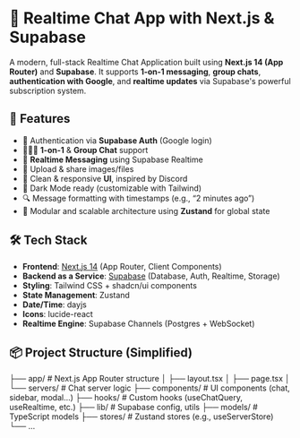 # 💬 Realtime Chat App with Next.js & Supabase

A modern, full-stack Realtime Chat Application built using **Next.js 14 (App Router)** and **Supabase**. It supports **1-on-1 messaging**, **group chats**, **authentication with Google**, and **realtime updates** via Supabase's powerful subscription system.

## 🚀 Features

- 🔐 Authentication via **Supabase Auth** (Google login)
- 🧑‍🤝‍🧑 **1-on-1** & **Group Chat** support
- 🔔 **Realtime Messaging** using Supabase Realtime
- 📁 Upload & share images/files
- 🧭 Clean & responsive **UI**, inspired by Discord
- 🌙 Dark Mode ready (customizable with Tailwind)
- 🔍 Message formatting with timestamps (e.g., “2 minutes ago”)
- 🧠 Modular and scalable architecture using **Zustand** for global state

## 🛠️ Tech Stack

- **Frontend**: [Next.js 14](https://nextjs.org/) (App Router, Client Components)
- **Backend as a Service**: [Supabase](https://supabase.com/) (Database, Auth, Realtime, Storage)
- **Styling**: Tailwind CSS + shadcn/ui components
- **State Management**: Zustand
- **Date/Time**: dayjs
- **Icons**: lucide-react
- **Realtime Engine**: Supabase Channels (Postgres + WebSocket)

## 📦 Project Structure (Simplified)

├── app/ # Next.js App Router structure
│ ├── layout.tsx
│ ├── page.tsx
│ └── servers/ # Chat server logic
├── components/ # UI components (chat, sidebar, modal...)
├── hooks/ # Custom hooks (useChatQuery, useRealtime, etc.)
├── lib/ # Supabase config, utils
├── models/ # TypeScript models
├── stores/ # Zustand stores (e.g., useServerStore)
└── ...
